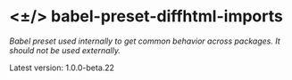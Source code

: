 # <±/> babel-preset-diffhtml-imports

*Babel preset used internally to get common behavior across packages. It should
not be used externally.*

Latest version: 1.0.0-beta.22